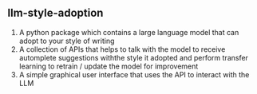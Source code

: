 
## llm-style-adoption


1. A python package which contains a large language model that can adopt to your
style of writing
2. A collection of APIs that helps to talk with the model to receive automplete suggestions withthe style it adopted and perform transfer learning to retrain / update the model for improvement
3. A simple graphical user interface that uses the API to interact with the LLM


